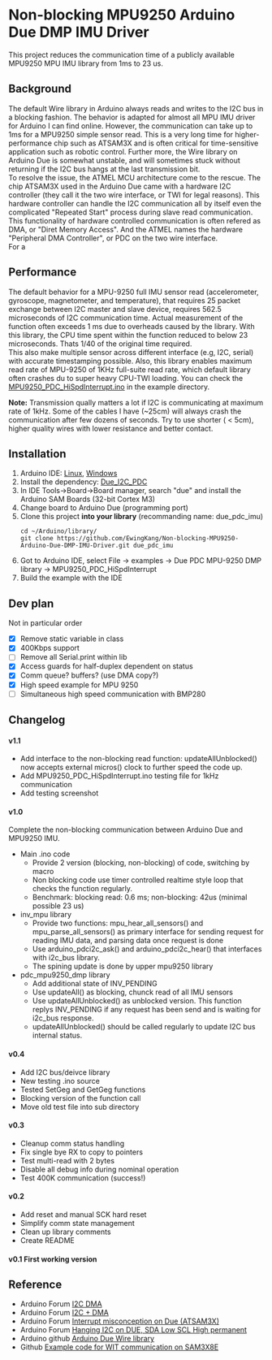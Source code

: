 # Non-blocking MPU9250 Arduino Due DMP IMU Driver
This project reduces the communication time of a publicly available MPU9250 MPU IMU library from 1ms to 23 us.  

## Background
The default Wire library in Arduino always reads and writes to the I2C bus in a blocking fashion. The behavior is adapted for almost all MPU IMU driver for Arduino I can find online.  However, the communication can take up to 1ms for a MPU9250 simple sensor read. This is a very long time for higher-performance chip such as ATSAM3X and is often critical for time-sensitive application such as robotic control. Further more, the Wire library on Arduino Due is somewhat unstable, and will sometimes stuck without returning if the I2C bus hangs at the last transmission bit.  
To resolve the issue, the ATMEL MCU architecture come to the rescue. The chip ATSAM3X used in the Arduino Due came with a hardware I2C controller (they call it the two wire interface, or TWI for legal reasons). This hardware controller can handle the I2C communication all by itself even the complicated "Repeated Start" process during slave read communication. This functionality of hardware controlled communication is often refered as DMA, or "Diret Memory Access". And the ATMEL names the hardware "Peripheral DMA Controller", or PDC on the two wire interface.  
For a 

## Performance
The default behavior for a MPU-9250 full IMU sensor read (accelerometer, gyroscope, magnetometer, and temperature), that requires 25 packet exchange between I2C master and slave device, requires 562.5 microseconds of I2C communication time. Actual measurement of the function often exceeds 1 ms due to overheads caused by the library.
With this library, the CPU time spent within the function reduced to below 23 microseconds. Thats 1/40 of the original time required.  
This also make multiple sensor across different interface (e.g, I2C, serial) with accurate timestamping possible.
Also, this library enables maximum read rate of MPU-9250 of 1KHz full-suite read rate, which default library often crashes du to super heavy CPU-TWI loading. You can check the [MPU9250_PDC_HiSpdInterrupt.ino](example/MPU9250_PDC_HiSpdInterrupt.ino) in the example directory. 

**Note:** Transmission qually matters a lot if I2C is communicating at maximum rate of 1kHz. Some of the cables I have (~25cm) will always crash the communication after few dozens of seconds. Try to use shorter ( < 5cm), higher quality wires with lower resistance and better contact.
  
## Installation
1. Arduino IDE: [Linux](https://www.arduino.cc/en/guide/linux), [Windows]()
2. Install the dependency: [Due_I2C_PDC](https://github.com/EwingKang/Due_I2C_PDC)
2. In IDE Tools->Board->Board manager, search "due" and install the Arduino SAM Boards (32-bit Cortex M3)
3. Change board to Arduino Due (programming port)
4. Clone this project **into your library** (recommanding name: due_pdc_imu)
    ```
    cd ~/Arduino/library/
    git clone https://github.com/EwingKang/Non-blocking-MPU9250-Arduino-Due-DMP-IMU-Driver.git due_pdc_imu
    ```
5. Got to Arduino IDE, select File -> examples -> Due PDC MPU-9250 DMP library -> MPU9250_PDC_HiSpdInterrupt
6. Build the example with the IDE

## Dev plan
Not in particular order
- [x] Remove static variable in class
- [x] 400Kbps support
- [ ] Remove all Serial.print within lib
- [x] Access guards for half-duplex dependent on status
- [x] Comm queue? buffers? (use DMA copy?)
- [x] High speed example for MPU 9250
- [ ] Simultaneous high speed communication with BMP280

## Changelog  
#### v1.1
  - Add interface to the non-blocking read function: updateAllUnblocked() now accepts external micros() clock to further speed the code up.
  - Add MPU9250_PDC_HiSpdInterrupt.ino testing file for 1kHz communication
  - Add testing screenshot
#### v1.0
  Complete the non-blocking communication between Arduino Due and MPU9250 IMU.
  - Main .ino code
      * Provide 2 version (blocking, non-blocking) of code, switching by macro
      * Non blocking code use timer controlled realtime style loop that checks the function regularly.
      * Benchmark: blocking read: 0.6 ms; non-blocking: 42us (minimal possible 23 us)
  - inv_mpu library
      * Provide two functions: mpu_hear_all_sensors() and mpu_parse_all_sensors() as primary interface for sending request for reading IMU data, and parsing data once request is done
      * Use arduino_pdci2c_ask() and arduino_pdci2c_hear() that interfaces with i2c_bus library.
      * The spining update is done by upper mpu9250 library
  - pdc_mpu9250_dmp library
      * Add additional state of INV_PENDING
      * Use updateAll() as blocking, chunck read of all IMU sensors
      * Use updateAllUnblocked() as unblocked version. This function replys INV_PENDING if any request has been send and is waiting for i2c_bus response.
      * updateAllUnblocked() should be called regularly to update I2C bus internal status.
#### v0.4
  - Add I2C bus/deivce library
  - New testing .ino source
  - Tested SetGeg and GetGeg functions
  - Blocking version of the function call
  - Move old test file into sub directory
#### v0.3
  - Cleanup comm status handling
  - Fix single bye RX to copy to pointers
  - Test multi-read with 2 bytes
  - Disable all debug info during nominal operation
  - Test 400K communication (success!)
#### v0.2 
  - Add reset and manual SCK hard reset
  - Simplify comm state management
  - Clean up library comments
  - Create README
#### v0.1 First working version

## Reference
- Arduino Forum [I2C DMA](https://forum.arduino.cc/index.php?topic=605127.0)
- Arduino Forum [I2C + DMA](https://forum.arduino.cc/index.php?topic=152643.0)
- Arduino Forum [Interrupt misconception on Due (ATSAM3X)](https://forum.arduino.cc/index.php?topic=621506.0)
- Arduino Forum [Hanging I2C on DUE, SDA Low SCL High permanent](https://forum.arduino.cc/index.php?topic=288573.0)
- Arduino github [Arduino Due Wire library](https://github.com/arduino/ArduinoCore-sam/blob/9944119937a4a3341d2023f0a46c422c0da46298/libraries/Wire/src/Wire.cpp)
- Github [Example code for WIT communication on SAM3X8E](https://github.com/brandonbraun653/SAM3X8E-Libraries/search?q=twi_master_read)
